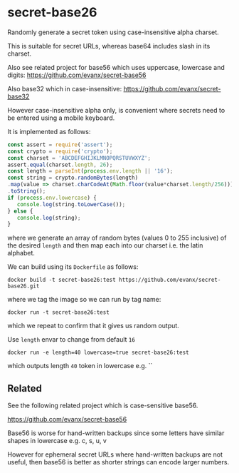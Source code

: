 # secret-base26

Randomly generate a secret token using case-insensitive alpha charset.

This is suitable for secret URLs, whereas base64 includes slash in its charset.

Also see related project for base56 which uses uppercase, lowercase and digits: https://github.com/evanx/secret-base56

Also base32 which in case-insensitive: https://github.com/evanx/secret-base32

However case-insensitive alpha only, is convenient where secrets need to be entered using a mobile keyboard.

It is implemented as follows:
```javascript
const assert = require('assert');
const crypto = require('crypto');
const charset = 'ABCDEFGHIJKLMNOPQRSTUVWXYZ'; 
assert.equal(charset.length, 26);
const length = parseInt(process.env.length || '16');
const string = crypto.randomBytes(length)
.map(value => charset.charCodeAt(Math.floor(value*charset.length/256)))
.toString();
if (process.env.lowercase) {
   console.log(string.toLowerCase());
} else {
   console.log(string);
}
```
where we generate an array of random bytes (values 0 to 255 inclusive) of the desired `length` and then map each into our charset i.e. the latin alphabet.

We can build using its `Dockerfile` as follows:
```
docker build -t secret-base26:test https://github.com/evanx/secret-base26.git
```
where we tag the image so we can run by tag name:
```
docker run -t secret-base26:test 
```
which we repeat to confirm that it gives us random output.

Use `length` envar to change from default `16`
```
docker run -e length=40 lowercase=true secret-base26:test
```
which outputs length `40` token in lowercase e.g. ``

## Related 

See the following related project which is case-sensitive base56.

https://github.com/evanx/secret-base56

Base56 is worse for hand-written backups since some letters have similar shapes in lowercase e.g. c, s, u, v

However for ephemeral secret URLs where hand-written backups are not useful, then base56 is better as shorter strings can encode larger numbers.


